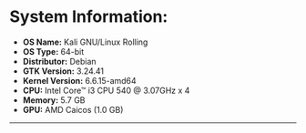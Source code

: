 # **System Information:**
- **OS Name:** Kali GNU/Linux Rolling
- **OS Type:** 64-bit
- **Distributor:** Debian
- **GTK Version:** 3.24.41
- **Kernel Version:** 6.6.15-amd64
- **CPU:** Intel Core™ i3 CPU 540 @ 3.07GHz x 4
- **Memory:** 5.7 GB
- **GPU:** AMD Caicos (1.0 GB)


---
